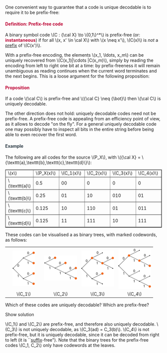 <p>One convenient way to guarantee that a code is unique decodable is to require it to be prefix-free:</p>
<div class="content-box pad-box-mini border border-trbl border-round">
<h4 style="color: #bc0031;"><strong>Definition: Prefix-free code</strong></h4>
A binary symbol code \(C : {\cal X} \to \{0,1\}^*\) is prefix-free (or: <span style="color: #bc0031;"><strong>instantaneous</strong></span>) if for all \(x, x' \in \cal X\) with \(x \neq x'\), \(C(x)\) is <i>not</i> a <a href="https://en.wikipedia.org/wiki/Substring#Prefix">prefix</a> of \(C(x')\).</div>
<p>With a prefix-free encoding, the elements \(x_1, \ldots, x_m\) can be uniquely recovered from \(C(x_1)|\cdots |C(x_m)\), simply by reading the encoding from left to right one bit at a time: by prefix-freeness it will remain unambiguous as reading continues when the current word terminates and the next begins. This is a loose argument for the following proposition:</p>
<div class="content-box pad-box-mini border border-trbl border-round">
<h4 style="color: #bc0031;"><strong>Proposition</strong></h4>
If a code \(\cal C\) is prefix-free and \({\cal C} \neq {\bot}\) then \(\cal C\) is uniquely decodable.</div>
<p>The other direction does not hold: uniquely decodable codes need not be prefix-free. A prefix-free code is appealing from an efficiency point of view, as it allows to decode "on the fly". For a general uniquely decodable code one may possibly have to inspect all bits in the entire string before being able to even recover the first word.</p>
<div class="content-box pad-box-mini border border-trbl border-round">
<h4 style="color: #2d3b45;"><strong>Example</strong></h4>
The following are all codes for the source \(P_X\), with \({\cal X} = \{\texttt{a},\texttt{b},\texttt{c},\texttt{d}\}\):
<table style="border-collapse: collapse; width: 100%;" border="1">
<tbody>
<tr>
<td style="width: 16.6667%;">\(x\)</td>
<td style="width: 16.6667%;">\(P_X(x)\)</td>
<td style="width: 16.6667%;">\(C_1(x)\)</td>
<td style="width: 16.6667%;">\(C_2(x)\)</td>
<td style="width: 16.6667%;">\(C_3(x)\)</td>
<td style="width: 16.6667%;">\(C_4(x)\)</td>
</tr>
<tr>
<td style="width: 16.6667%;">\(\texttt{a}\)</td>
<td style="width: 16.6667%;">0.5</td>
<td style="width: 16.6667%;">00</td>
<td style="width: 16.6667%;">0</td>
<td style="width: 16.6667%;">0</td>
<td style="width: 16.6667%;">0</td>
</tr>
<tr>
<td style="width: 16.6667%;">\(\texttt{b}\)</td>
<td style="width: 16.6667%;">0.25</td>
<td style="width: 16.6667%;">01</td>
<td style="width: 16.6667%;">10</td>
<td style="width: 16.6667%;">010</td>
<td style="width: 16.6667%;">01</td>
</tr>
<tr>
<td style="width: 16.6667%;">\(\texttt{c}\)</td>
<td style="width: 16.6667%;">0.125</td>
<td style="width: 16.6667%;">10</td>
<td style="width: 16.6667%;">110</td>
<td style="width: 16.6667%;">01</td>
<td style="width: 16.6667%;">011</td>
</tr>
<tr>
<td style="width: 16.6667%;">\(\texttt{d}\)</td>
<td style="width: 16.6667%;">0.125</td>
<td style="width: 16.6667%;">11</td>
<td style="width: 16.6667%;">111</td>
<td style="width: 16.6667%;">10</td>
<td style="width: 16.6667%;">111</td>
</tr>
</tbody>
</table>
These codes can be visualised a as binary trees, with marked codewords, as follows:
<table style="width: 100%;">
<tbody>
<tr>
<td style="width: 25%; text-align: center;"><img src="/docs/public/img/129820?verifier=u0q3wDA9EBKQipPVX2RfCNNAY9uXgtbLBbw9kjbl" alt="tree for code 1" width="71" height="114" data-api-endpoint="https://canvas.uva.nl/api/v1/courses/2205/files/129820" data-api-returntype="File"></td>
<td style="width: 25%;"><img src="/docs/public/img/129819?verifier=hywuHJIM5BhDInZ0ZztlqWVvVKtGFZBENfMa3QMX" alt="tree for code 2" width="105" height="81" data-api-endpoint="https://canvas.uva.nl/api/v1/courses/2205/files/129819" data-api-returntype="File"></td>
<td style="width: 25%;"><img src="/docs/public/img/129818?verifier=7WC9yv0PjxBja7ShtYC9xGxzhKKKOUri6P43j4WJ" alt="tree for code 3" width="105" height="116" data-api-endpoint="https://canvas.uva.nl/api/v1/courses/2205/files/129818" data-api-returntype="File"></td>
<td style="width: 25%;"><img src="/docs/public/img/129817?verifier=KD29Pa5lzef9mbgK6nxm3XPFyeQ1po5DQXZ5vFeP" alt="tree for code 4" width="105" height="132" data-api-endpoint="https://canvas.uva.nl/api/v1/courses/2205/files/129817" data-api-returntype="File"></td>
</tr>
<tr>
<td style="width: 25%; text-align: center;">\(C_1\)</td>
<td style="width: 25%; text-align: center;">\(C_2\)</td>
<td style="width: 25%; text-align: center;">\(C_3\)</td>
<td style="width: 25%; text-align: center;">\(C_4\)</td>
</tr>
</tbody>
</table>
Which of these codes are uniquely decodable? Which are prefix-free?
<p><span class="element_toggler" role="button" aria-controls="group2" aria-label="Toggler" aria-expanded="false"><span class="Button">Show solution</span></span></p>
<div id="group2" style="">
<div class="content-box">\(C_1\) and \(C_2\) are prefix-free, and therefore also uniquely decodable. \(C_3\) is not uniquely decodable, as \(C_3(ad) = C_3(b)\). \(C_4\) is not prefix-free, but it is uniquely decodable, since it can be decoded from right to left (it is ``<a href="https://en.wikipedia.org/wiki/Substring#Suffix">suffix</a>-free"). Note that the binary trees for the prefix-free codes \(C_1, C_2\) only have codewords at the leaves.</div>
</div>
</div>